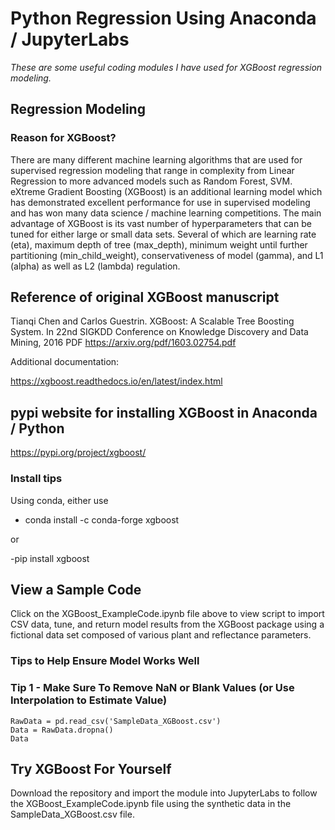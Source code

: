 # Python Regression Using Anaconda / JupyterLabs

*These are some useful coding modules I have used for XGBoost regression modeling.*

## Regression Modeling
### Reason for XGBoost?
There are many different machine learning algorithms that are used for supervised regression modeling that range in complexity from Linear Regression to more advanced models such as Random Forest, SVM. eXtreme Gradient Boosting (XGBoost) is an additional learning model which has demonstrated excellent performance for use in supervised modeling and has won many data science / machine learning competitions. The main advantage of XGBoost is its vast number of hyperparameters that can be tuned for either large or small data sets. Several of which are learning rate (eta), maximum depth of tree (max_depth), minimum weight until further partitioning (min_child_weight), conservativeness of model (gamma), and L1 (alpha) as well as L2 (lambda) regulation. 

## Reference of original XGBoost manuscript
Tianqi Chen and Carlos Guestrin. XGBoost: A Scalable Tree Boosting System. In 22nd SIGKDD Conference on Knowledge Discovery and Data Mining, 2016
PDF https://arxiv.org/pdf/1603.02754.pdf

Additional documentation:

https://xgboost.readthedocs.io/en/latest/index.html

## pypi website for installing XGBoost in Anaconda / Python
https://pypi.org/project/xgboost/

### Install tips
Using conda, either use 

- conda install -c conda-forge xgboost

or

-pip install xgboost


## View a Sample Code
Click on the XGBoost_ExampleCode.ipynb file above to view script to import CSV data, tune, and return model results from the XGBoost package using a fictional data set composed of various plant and reflectance parameters. 

### Tips to Help Ensure Model Works Well

### Tip 1 - Make Sure To Remove NaN or Blank Values (or Use Interpolation to Estimate Value)
```
RawData = pd.read_csv('SampleData_XGBoost.csv')
Data = RawData.dropna()
Data

```

## Try XGBoost For Yourself
Download the repository and import the module into JupyterLabs to follow the XGBoost_ExampleCode.ipynb file using the synthetic data in the SampleData_XGBoost.csv file. 
